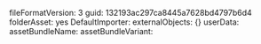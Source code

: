 fileFormatVersion: 3
guid: 132193ac297ca8445a7628bd4797b6d4
folderAsset: yes
DefaultImporter:
  externalObjects: {}
  userData: 
  assetBundleName: 
  assetBundleVariant: 
  
